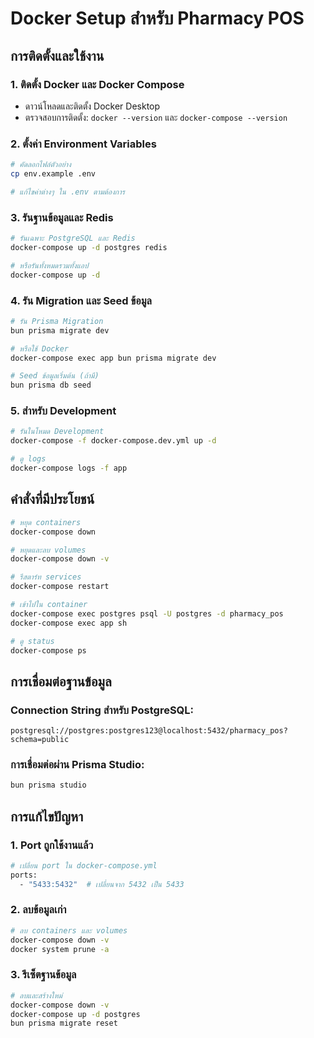 # Docker Setup สำหรับ Pharmacy POS

## การติดตั้งและใช้งาน

### 1. ติดตั้ง Docker และ Docker Compose

- ดาวน์โหลดและติดตั้ง Docker Desktop
- ตรวจสอบการติดตั้ง: `docker --version` และ `docker-compose --version`

### 2. ตั้งค่า Environment Variables

```bash
# คัดลอกไฟล์ตัวอย่าง
cp env.example .env

# แก้ไขค่าต่างๆ ใน .env ตามต้องการ
```

### 3. รันฐานข้อมูลและ Redis

```bash
# รันเฉพาะ PostgreSQL และ Redis
docker-compose up -d postgres redis

# หรือรันทั้งหมดรวมทั้งแอป
docker-compose up -d
```

### 4. รัน Migration และ Seed ข้อมูล

```bash
# รัน Prisma Migration
bun prisma migrate dev

# หรือใช้ Docker
docker-compose exec app bun prisma migrate dev

# Seed ข้อมูลเริ่มต้น (ถ้ามี)
bun prisma db seed
```

### 5. สำหรับ Development

```bash
# รันในโหมด Development
docker-compose -f docker-compose.dev.yml up -d

# ดู logs
docker-compose logs -f app
```

## คำสั่งที่มีประโยชน์

```bash
# หยุด containers
docker-compose down

# หยุดและลบ volumes
docker-compose down -v

# รีสตาร์ท services
docker-compose restart

# เข้าไปใน container
docker-compose exec postgres psql -U postgres -d pharmacy_pos
docker-compose exec app sh

# ดู status
docker-compose ps
```

## การเชื่อมต่อฐานข้อมูล

### Connection String สำหรับ PostgreSQL:

```
postgresql://postgres:postgres123@localhost:5432/pharmacy_pos?schema=public
```

### การเชื่อมต่อผ่าน Prisma Studio:

```bash
bun prisma studio
```

## การแก้ไขปัญหา

### 1. Port ถูกใช้งานแล้ว

```bash
# เปลี่ยน port ใน docker-compose.yml
ports:
  - "5433:5432"  # เปลี่ยนจาก 5432 เป็น 5433
```

### 2. ลบข้อมูลเก่า

```bash
# ลบ containers และ volumes
docker-compose down -v
docker system prune -a
```

### 3. รีเซ็ตฐานข้อมูล

```bash
# ลบและสร้างใหม่
docker-compose down -v
docker-compose up -d postgres
bun prisma migrate reset
```
